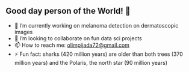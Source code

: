## Good day person of the World! 👋

- 🔭 I’m currently working on melanoma detection on dermatoscopic images 
- 👯 I’m looking to collaborate on fun data sci projects
- 📫 How to reach me: olimpijada72@gmail.com
- ⚡ Fun fact: sharks (420 million years) are older than both trees (370 million years) and the Polaris, the north star (90 million years)

